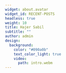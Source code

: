 ```yaml
---
widget: about.avatar
widget_id: RECENT-POSTS
headless: true
weight: 10
title: Hajer Sabil
subtitle: ""
author: admin
design:
  background:
    color: "#090a0b"
    text_color_light: true
    video:
      path: intro.webm
---
```

